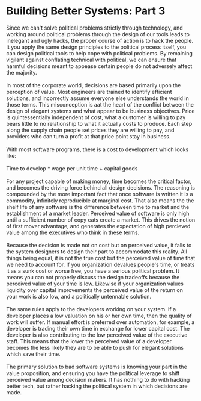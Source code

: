 Building Better Systems: Part 3
===============================

Since we can&#39;t solve political problems strictly through technology, and working around political problems through the design of our tools leads to inelegant and ugly hacks, the proper course of action is to hack the people. It you apply the same design principles to the political process itself, you can design political tools to help cope with political problems. By remaining vigilant against conflating technical with political, we can ensure that harmful decisions meant to appease certain people do not adversely affect the majority. <br /><br />In most of the corporate world, decisions are based primarily upon the perception of value. Most engineers are trained to identify efficient solutions, and incorrectly assume everyone else understands the world in those terms. This misconception is aat the heart of the conflict between the design of elegant systems and what appear to be business objectives. Price is quintessentially independent of cost, what a customer is willing to pay bears little to no relationship to what it actually costs to produce. Each step along the supply chain people set prices they are willing to pay, and providers who can turn a profit at that price point stay in business. <br /><br />With most software programs, there is a cost to development which looks like:<br /><br />Time to develop * wage per unit time + capital goods<br /><br />For any project capable of making money, time becomes the critical factor, and becomes the driving force behind all design decisions. The reasoning is compounded by the more important fact that once software is written it is a commodity, infinitely reproducible at marginal cost. That also means the the shelf life of any software is the difference between time to market and the establishment of a market leader. Perceived value of software is only high until a sufficient number of copy cats create a market.   This drives the notion of first mover advantage, and generates the expectation of high percieved value among the executives who think in these terms. <br /><br />Because the decision is made not on cost but on perceived value, it falls to the system designers to design their part to accommodate this reality. All things being equal, it is not the true cost but the perceived value of time that we need to account for. If you organization devalues people&#39;s time, or treats it as a sunk cost or worse free, you have a serious political problem.  It means you can not properly discuss the design tradeoffs because the perceived value of your time is low. Likewise if your organization values liquidity over capital improvements the perceived value of the return on your work is also low, and a politically untennable solution. <br /><br />The same rules apply to the developers working on your system. If a developer places a low valuation on his or her own time, then the quality of work will suffer. If manual effort is preferred over automation, for example, a developer is trading their own time in exchange for lower capital cost. The developer is also contributing to the low perceived value of the executive staff. This means that the lower the perceived value of a developer becomes the less likely they are to be able to push for elegant solutions which save their time. <br /><br />The primary solution to bad software systems is knowing your part in the value proposition, and ensuring you have the political leverage to shift perceived value among decision makers. It has nothing to do with hacking better tech, but rather hacking the political system in which decisions are made.